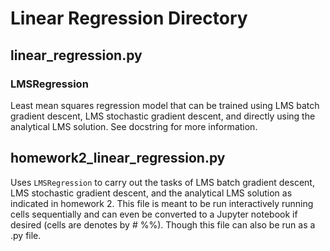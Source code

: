 # Linear Regression Directory

## linear_regression.py
### LMSRegression
Least mean squares regression model that can be trained using LMS batch gradient descent, LMS stochastic gradient descent, and directly using the analytical LMS solution.
See docstring for more information.

## homework2_linear_regression.py
Uses `LMSRegression` to carry out the tasks of LMS batch gradient descent, LMS stochastic gradient descent, and the analytical LMS solution as indicated in homework 2.
This file is meant to be run interactively running cells sequentially and can even be converted to a Jupyter notebook if desired (cells are denotes by # %%).
Though this file can also be run as a .py file.